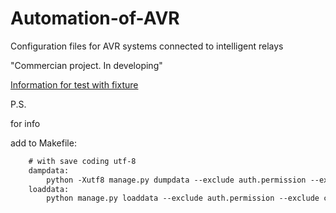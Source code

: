 # Automation-of-AVR
Configuration files for AVR systems connected to intelligent relays

"Commercian project. In developing"


[Information for test with fixture](https://is20-2019.susu.ru/pollakiyu/2021/05/31/perevod-stati-how-to-provide-test-fixtures-for-django-models-in-pytest/)

P.S.

for  info

add to Makefile:
```html
    # with save coding utf-8
    dampdata:
        python -Xutf8 manage.py dumpdata --exclude auth.permission --exclude contenttypes -o system_avr_db.json
    loaddata:
        python manage.py loaddata --exclude auth.permission --exclude contenttypes systen_avr_db.json
```

